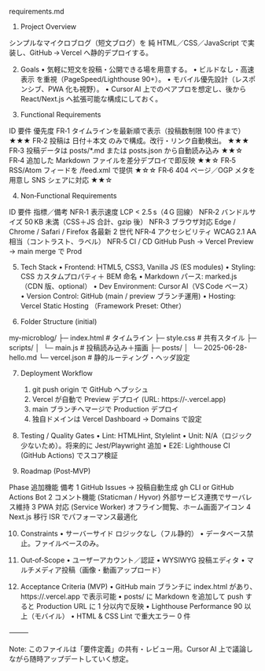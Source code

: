 requirements.md

1. Project Overview

シンプルなマイクロブログ（短文ブログ）を 純 HTML／CSS／JavaScript で実装し、GitHub → Vercel へ静的デプロイする。

2. Goals
	•	気軽に短文を投稿・公開できる場を用意する。
	•	ビルドなし・高速表示 を重視（PageSpeed/Lighthouse 90+）。
	•	モバイル優先設計（レスポンシブ、PWA 化も視野）。
	•	Cursor AI 上でのペアプロを想定し、後から React/Next.js へ拡張可能な構成にしておく。

3. Functional Requirements

ID	要件	優先度
FR‑1	タイムラインを最新順で表示（投稿数制限 100 件まで）	★★★
FR‑2	投稿は 日付＋本文 のみで構成。改行・リンク自動検出。	★★★
FR‑3	投稿データは posts/*.md または posts.json から自動読み込み	★★☆
FR‑4	追加した Markdown ファイルを差分デプロイで即反映	★★☆
FR‑5	RSS/Atom フィードを /feed.xml で提供	★☆☆
FR‑6	404 ページ／OGP メタを用意し SNS シェアに対応	★★☆

4. Non‑Functional Requirements

ID	要件	指標／備考
NFR‑1	表示速度	LCP < 2.5 s（4 G 回線）
NFR‑2	バンドルサイズ	50 KB 未満（CSS＋JS 合計、gzip 後）
NFR‑3	ブラウザ対応	Edge / Chrome / Safari / Firefox 各最新 2 世代
NFR‑4	アクセシビリティ	WCAG 2.1 AA 相当（コントラスト、ラベル）
NFR‑5	CI / CD	GitHub Push → Vercel Preview → main merge で Prod

5. Tech Stack
	•	Frontend: HTML5, CSS3, Vanilla JS (ES modules)
	•	Styling: CSS カスタムプロパティ＋ BEM 命名
	•	Markdown パース: marked.js（CDN 版、optional）
	•	Dev Environment: Cursor AI（VS Code ベース）
	•	Version Control: GitHub (main / preview ブランチ運用)
	•	Hosting: Vercel Static Hosting （Framework Preset: Other）

6. Folder Structure (initial)

my-microblog/
├─ index.html          # タイムライン
├─ style.css           # 共有スタイル
├─ scripts/
│  └─ main.js          # 投稿読み込み＋描画
├─ posts/
│  └─ 2025-06-28-hello.md
└─ vercel.json         # 静的ルーティング・ヘッダ設定

7. Deployment Workflow
	1.	git push origin <branch> で GitHub へプッシュ
	2.	Vercel が自動で Preview デプロイ (URL: https://‑.vercel.app)
	3.	main ブランチへマージで Production デプロイ
	4.	独自ドメインは Vercel Dashboard → Domains で設定

8. Testing / Quality Gates
	•	Lint: HTMLHint, Stylelint
	•	Unit: N/A（ロジック少ないため）。将来的に Jest/Playwright 追加
	•	E2E: Lighthouse CI (GitHub Actions) でスコア検証

9. Roadmap (Post‑MVP)

Phase	追加機能	備考
1	GitHub Issues → 投稿自動生成	gh CLI or GitHub Actions Bot
2	コメント機能 (Staticman / Hyvor)	外部サービス連携でサーバレス維持
3	PWA 対応 (Service Worker)	オフライン閲覧、ホーム画面アイコン
4	Next.js 移行	ISR でパフォーマンス最適化

10. Constraints
	•	サーバーサイド ロジックなし（フル静的）
	•	データベース禁止。ファイルベースのみ。

11. Out‑of‑Scope
	•	ユーザーアカウント／認証
	•	WYSIWYG 投稿エディタ
	•	マルチメディア投稿（画像・動画アップロード）

12. Acceptance Criteria (MVP)
	•	GitHub main ブランチに index.html があり、https://<project>.vercel.app で表示可能
	•	posts/ に Markdown を追加して push すると Production URL に 1 分以内で反映
	•	Lighthouse Performance 90 以上（モバイル）
	•	HTML & CSS Lint で重大エラー 0 件

⸻

Note: このファイルは「要件定義」の共有・レビュー用。Cursor AI 上で議論しながら随時アップデートしていく想定。